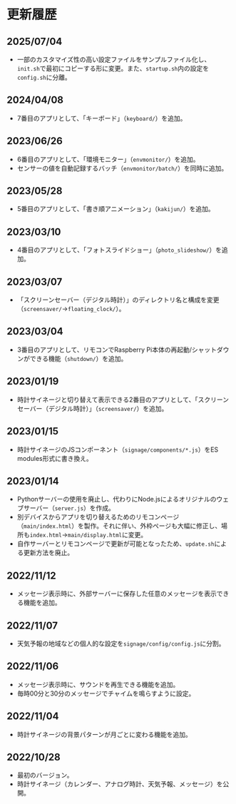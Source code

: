 # 更新履歴

## 2025/07/04

* 一部のカスタマイズ性の高い設定ファイルをサンプルファイル化し、`init.sh`で最初にコピーする形に変更。また、`startup.sh`内の設定を`config.sh`に分離。

## 2024/04/08

* 7番目のアプリとして、「キーボード」（`keyboard/`）を追加。

## 2023/06/26

* 6番目のアプリとして、「環境モニター」（`envmonitor/`）を追加。
* センサーの値を自動記録するバッチ（`envmonitor/batch/`）を同時に追加。

## 2023/05/28

* 5番目のアプリとして、「書き順アニメーション」（`kakijun/`）を追加。

## 2023/03/10

* 4番目のアプリとして、「フォトスライドショー」（`photo_slideshow/`）を追加。

## 2023/03/07

* 「スクリーンセーバー（デジタル時計）」のディレクトリ名と構成を変更（`screensaver/`→`floating_clock/`）。

## 2023/03/04

* 3番目のアプリとして、リモコンでRaspberry Pi本体の再起動/シャットダウンができる機能（`shutdown/`）を追加。

## 2023/01/19

* 時計サイネージと切り替えて表示できる2番目のアプリとして、「スクリーンセーバー（デジタル時計）」（`screensaver/`）を追加。

## 2023/01/15

* 時計サイネージのJSコンポーネント（`signage/components/*.js`）をES modules形式に書き換え。

## 2023/01/14

* Pythonサーバーの使用を廃止し、代わりにNode.jsによるオリジナルのウェブサーバー（`server.js`）を作成。
* 別デバイスからアプリを切り替えるためのリモコンページ（`main/index.html`）を製作。それに伴い、外枠ページも大幅に修正し、場所も`index.html`→`main/display.html`に変更。
* 自作サーバーとリモコンページで更新が可能となったため、`update.sh`による更新方法を廃止。

## 2022/11/12

* メッセージ表示時に、外部サーバーに保存した任意のメッセージを表示できる機能を追加。

## 2022/11/07

* 天気予報の地域などの個人的な設定を`signage/config/config.js`に分割。

## 2022/11/06

* メッセージ表示時に、サウンドを再生できる機能を追加。
* 毎時00分と30分のメッセージでチャイムを鳴らすように設定。

## 2022/11/04

* 時計サイネージの背景パターンが月ごとに変わる機能を追加。

## 2022/10/28

* 最初のバージョン。
* 時計サイネージ（カレンダー、アナログ時計、天気予報、メッセージ）を公開。
